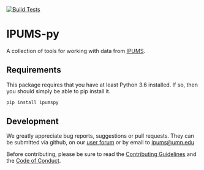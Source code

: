 [![Build Tests](https://github.com/ipums/ipumspy/actions/workflows/main.yml/badge.svg)](https://github.com/ipums/ipumspy/actions/workflows/main.yml)

# IPUMS-py

A collection of tools for working with data from [IPUMS](https://ipums.org).

## Requirements

This package requires that you have at least Python 3.6 installed. If so, then you should
simply be able to pip install it.

```bash
pip install ipumspy
```

## Development

We greatly appreciate bug reports, suggestions or pull requests. They
can be submitted via github, on our [user
forum](https://forum.ipums.org) or by email to <ipums@umn.edu>

Before contributing, please be sure to read the [Contributing
Guidelines](https://github.com/ipums/ipumspy/blob/master/CONTRIBUTING.md)
and the [Code of
Conduct](https://github.com/ipums/ipumspy/blob/master/CONDUCT.md).
